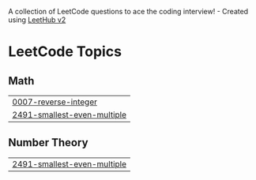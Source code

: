 A collection of LeetCode questions to ace the coding interview! - Created using [LeetHub v2](https://github.com/arunbhardwaj/LeetHub-2.0)
<!---LeetCode Topics Start-->
# LeetCode Topics
## Math
|  |
| ------- |
| [0007-reverse-integer](https://github.com/Nagasai143/leetcode/tree/master/0007-reverse-integer) |
| [2491-smallest-even-multiple](https://github.com/Nagasai143/leetcode/tree/master/2491-smallest-even-multiple) |
## Number Theory
|  |
| ------- |
| [2491-smallest-even-multiple](https://github.com/Nagasai143/leetcode/tree/master/2491-smallest-even-multiple) |
<!---LeetCode Topics End-->